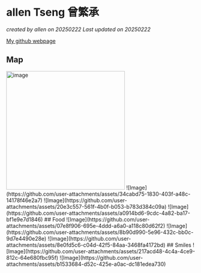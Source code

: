 # allen Tseng 曾繁承

*created by allen on 20250222 Last updated on 20250222*

[My github webpage](https://github.com/mofuer)


## Map
<img width="316" alt="image" src="[https://github.com/user-attachments/assets/0efb0b1c-9f6f-4f89-8f57-aa7e61044ce7](https://github.com/user-attachments/assets/34cabd75-1830-403f-a48c-14178f46e2a7)" />
![Image](https://github.com/user-attachments/assets/34cabd75-1830-403f-a48c-14178f46e2a7)
![Image](https://github.com/user-attachments/assets/20e3c557-561f-4b0f-b053-b783d384c09a)
![Image](https://github.com/user-attachments/assets/a0914bd6-9cdc-4a82-ba17-bf1e9e7d1846)
## Food
![Image](https://github.com/user-attachments/assets/07e8f906-695e-4ddd-a6a0-a118c80d62f2)
![Image](https://github.com/user-attachments/assets/8b90d990-5e96-432c-bb0c-9d7e4490e28e)
![Image](https://github.com/user-attachments/assets/8e0fd5c6-c04d-42f5-84aa-3468fa4172bd)
## Smiles
![Image](https://github.com/user-attachments/assets/217acd48-4c4a-4ce9-812c-64e680fbc95f)
![Image](https://github.com/user-attachments/assets/b1533684-d52c-425e-a0ac-dc181edea730)
